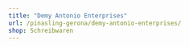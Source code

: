 ```yaml
---
title: "Demy Antonio Enterprises"
url: /pinasling-gerona/demy-antonio-enterprises/
shop: Schreibwaren
---
```


